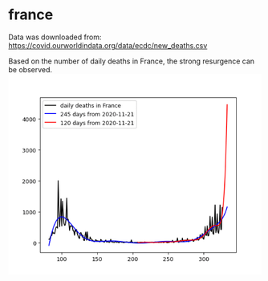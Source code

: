# france

Data was downloaded from: https://covid.ourworldindata.org/data/ecdc/new_deaths.csv

Based on the number of daily deaths in France, the strong resurgence can be observed.
<img src='france.gif' height=400 width=600>

